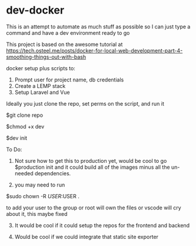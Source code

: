 # dev-docker
This is an attempt to automate as much stuff as possible so I can just type a command 
and have a dev environment ready to go

This project is based on the awesome tutorial at
https://tech.osteel.me/posts/docker-for-local-web-development-part-4-smoothing-things-out-with-bash

docker setup plus scripts to:
1. Prompt user for project name, db credentials
2. Create a LEMP stack
3. Setup Laravel and Vue

Ideally you just clone the repo, set perms on the script, and run it

$git clone repo

$chmod +x dev

$dev init

To Do:
1.  Not sure how to get this to production yet, would be cool to go 
$production init 
and it could build all of the images minus all the un-needed dependencies.

2.  you may need to run

$sudo chown -R $USER:$USER . 

to add your user to the group or root will own the files or vscode will cry about it, this maybe fixed

3.  It would be cool if it could setup the repos for the frontend and backend

4.  Would be cool if we could integrate that static site exporter 

